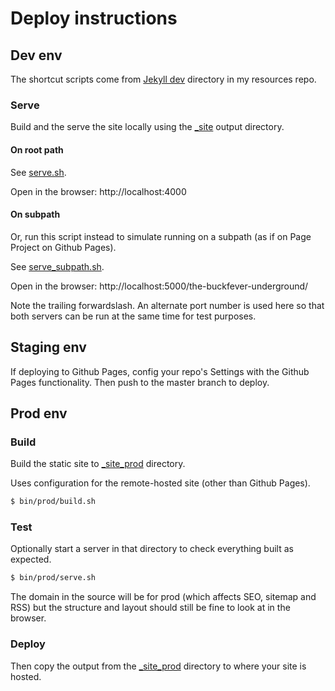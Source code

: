 # Deploy instructions

## Dev env

The shortcut scripts come from [Jekyll dev](https://github.com/MichaelCurrin/static-sites-generator-resources/tree/master/Jekyll/dev) directory in my resources repo.

### Serve

Build and the serve the site locally using the [_site](/_site) output directory.

#### On root path

See [serve.sh](https://github.com/MichaelCurrin/static-sites-generator-resources/blob/master/Jekyll/dev/serve.sh).

Open in the browser: http://localhost:4000

#### On subpath

Or, run this script instead to simulate running on a subpath (as if on Page Project on Github Pages).

See [serve_subpath.sh](https://github.com/MichaelCurrin/static-sites-generator-resources/blob/master/Jekyll/dev/serve_subpath.sh).

Open in the browser: http://localhost:5000/the-buckfever-underground/

Note the trailing forwardslash. An alternate port number is used here so that both servers can be run at the same time for test purposes.


## Staging env

If deploying to Github Pages, config your repo's Settings with the Github Pages functionality. Then push to the master branch to deploy.

## Prod env

### Build

Build the static site to [_site_prod](/_site_prod) directory.

Uses configuration for the remote-hosted site (other than Github Pages).

```bash
$ bin/prod/build.sh
```

### Test

Optionally start a server in that directory to check everything built as expected.

```bash
$ bin/prod/serve.sh
```

The domain in the source will be for prod (which affects SEO, sitemap and RSS) but the structure and layout should still be fine to look at in the browser.

### Deploy

Then copy the output from the [_site_prod](/_site_prod) directory to where your site is hosted.
